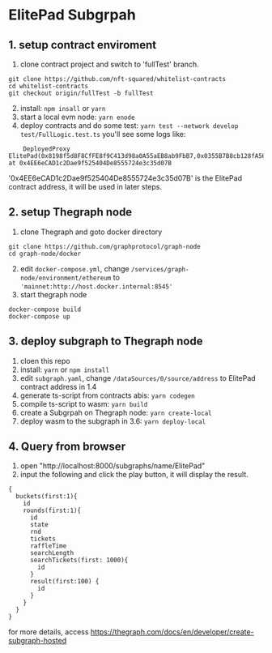 # ElitePad Subgrpah

## 1. setup contract enviroment
1. clone contract project and switch to 'fullTest' branch.
```
git clone https://github.com/nft-squared/whitelist-contracts
cd whitelist-contracts
git checkout origin/fullTest -b fullTest
```
2. install: `npm insall` or `yarn`
3. start a local evm node: `yarn enode`
4. deploy contracts and do some test: `yarn test --network develop test/FullLogic.test.ts`
you'll see some logs like:
```
    DeployedProxy ElitePad(0x8198f5d8F8CfFE8f9C413d98a0A55aEB8ab9FbB7,0x0355B7B8cb128fA5692729Ab3AAa199C1753f726,0x36b58F5C1969B7b6591D752ea6F5486D069010AB,0x51A1ceB83B83F1985a81C295d1fF28Afef186E02,0x172076E0166D1F9Cc711C77Adf8488051744980C,0xf4B146FbA71F41E0592668ffbF264F1D186b2Ca8,0xD8a5a9b31c3C0232E196d518E89Fd8bF83AcAd43,0x202CCe504e04bEd6fC0521238dDf04Bc9E8E15aB,0x2E2Ed0Cfd3AD2f1d34481277b3204d807Ca2F8c2) at 0x4EE6eCAD1c2Dae9f525404De8555724e3c35d07B
```
'0x4EE6eCAD1c2Dae9f525404De8555724e3c35d07B' is the ElitePad contract address, it will be used in later steps.

## 2. setup Thegraph node
1. clone Thegraph and goto docker directory
```
git clone https://github.com/graphprotocol/graph-node
cd graph-node/docker
```
2. edit `docker-compose.yml`, change `/services/graph-node/environment/ethereum` to `'mainnet:http://host.docker.internal:8545'`
3. start thegraph node
```
docker-compose build
docker-compose up
```

## 3. deploy subgraph to Thegraph node
1. cloen this repo
2. install: `yarn` or `npm install`
3. edit `subgraph.yaml`, change `/dataSources/0/source/address` to ElitePad contract address in 1.4
4. generate ts-script from contracts abis: `yarn codegen`
5. compile ts-script to wasm: `yarn build`
6. create a Subgrpah on Thegraph node: `yarn create-local`
7. deploy wasm to the subgraph in 3.6: `yarn deploy-local`

## 4. Query from browser
1. open "http://localhost:8000/subgraphs/name/ElitePad"
2.  input the following and click the play button, it will display the result.
```
{
  buckets(first:1){
    id
  	rounds(first:1){
      id
	  state
      rnd
      tickets
      raffleTime
      searchLength
      searchTickets(first: 1000){
        id
      }
      result(first:100) {
        id
      }
    }
  }
}
```

for more details, access https://thegraph.com/docs/en/developer/create-subgraph-hosted
